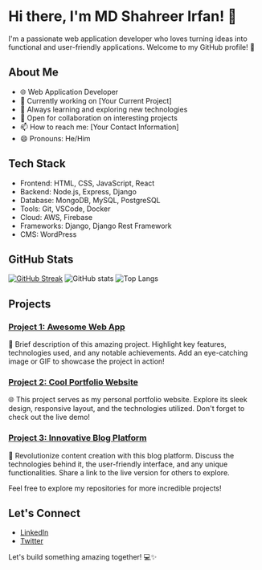 # Hi there, I'm MD Shahreer Irfan! 👋

I'm a passionate web application developer who loves turning ideas into functional and user-friendly applications. Welcome to my GitHub profile! 🚀

## About Me

- 🌐 Web Application Developer
- 💼 Currently working on [Your Current Project]
- 🌱 Always learning and exploring new technologies
- 👯 Open for collaboration on interesting projects
- 📫 How to reach me: [Your Contact Information]
- 😄 Pronouns: He/Him

## Tech Stack

- Frontend: HTML, CSS, JavaScript, React
- Backend: Node.js, Express, Django
- Database: MongoDB, MySQL, PostgreSQL
- Tools: Git, VSCode, Docker
- Cloud: AWS, Firebase
- Frameworks: Django, Django Rest Framework
- CMS: WordPress

## GitHub Stats

[![GitHub Streak](https://github-readme-streak-stats.herokuapp.com/?user=shahreerirfan)](https://github.com/DenverCoder1/github-readme-streak-stats)
![GitHub stats](https://github-readme-stats.vercel.app/api?username=shahreerirfan&show_icons=true&theme=radical)
![Top Langs](https://github-readme-stats.vercel.app/api/top-langs/?username=shahreerirfan&layout=compact&theme=radical)

## Projects

### [Project 1: Awesome Web App](#)
🚀 Brief description of this amazing project. Highlight key features, technologies used, and any notable achievements. Add an eye-catching image or GIF to showcase the project in action!

### [Project 2: Cool Portfolio Website](#)
🌐 This project serves as my personal portfolio website. Explore its sleek design, responsive layout, and the technologies utilized. Don't forget to check out the live demo!

### [Project 3: Innovative Blog Platform](#)
📝 Revolutionize content creation with this blog platform. Discuss the technologies behind it, the user-friendly interface, and any unique functionalities. Share a link to the live version for others to explore.

Feel free to explore my repositories for more incredible projects!

## Let's Connect

- [LinkedIn](#)
- [Twitter](#)

Let's build something amazing together! 💻✨

